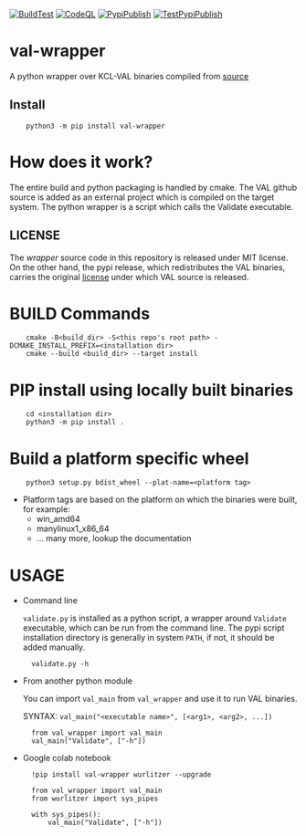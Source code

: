 [![BuildTest](https://github.com/LAPKT-dev/val-wrapper/actions/workflows/build_test.yml/badge.svg)](https://github.com/LAPKT-dev/val-wrapper/actions/workflows/build_test.yml)
[![CodeQL](https://github.com/LAPKT-dev/val-wrapper/actions/workflows/codeql-analysis.yml/badge.svg)](https://github.com/LAPKT-dev/val-wrapper/actions/workflows/codeql-analysis.yml)
[![PypiPublish](https://github.com/LAPKT-dev/val-wrapper/actions/workflows/pypi_publish.yml/badge.svg)](https://github.com/LAPKT-dev/val-wrapper/actions/workflows/pypi_publish.yml)
[![TestPypiPublish](https://github.com/LAPKT-dev/val-wrapper/actions/workflows/testpypi_publish.yml/badge.svg)](https://github.com/LAPKT-dev/val-wrapper/actions/workflows/testpypi_publish.yml)

# val-wrapper
A python wrapper over KCL-VAL binaries compiled from [source](https://github.com/KCL-Planning/VAL)

Install
-------

        python3 -m pip install val-wrapper

How does it work?
=================

The entire build and python packaging is handled by cmake. The VAL github source is added as an external project which is compiled on the target system. The python wrapper is a script which calls the Validate executable.

LICENSE
-------
The *wrapper* source code in this repository is released under MIT license. On the other hand, the pypi release, which redistributes the VAL binaries, carries the original [license](https://github.com/KCL-Planning/VAL/blob/3c7a1f330bdab0ba28a4762bb45c3f06c27fb6d4/LICENSE) under which VAL source is released.

# BUILD Commands

        cmake -B<build_dir> -S<this repo's root path> -DCMAKE_INSTALL_PREFIX=<installation dir>
        cmake --build <build_dir> --target install

# PIP install using locally built binaries

        cd <installation dir>
        python3 -m pip install .

# Build a platform specific wheel
        python3 setup.py bdist_wheel --plat-name=<platform tag>

  - Platform tags are based on the platform on which the binaries were built, for example:
    - win_amd64
    - manylinux1_x86_64
    - ... many more, lookup the documentation

# USAGE

- Command line 

    `validate.py` is installed as a python script, a wrapper around `Validate` executable, which can be run from the command line. The pypi script installation directory is generally in system `PATH`, if not, it should be added manually.

        validate.py -h

- From another python module

    You can import `val_main` from `val_wrapper` and use it to run VAL binaries. 
    
    SYNTAX: `val_main("<executable name>", [<arg1>, <arg2>, ...])`

        from val_wrapper import val_main
        val_main("Validate", ["-h"])

- Google colab notebook

        !pip install val-wrapper wurlitzer --upgrade

        from val_wrapper import val_main
        from wurlitzer import sys_pipes

        with sys_pipes():
            val_main("Validate", ["-h"])